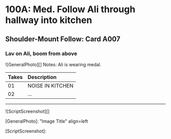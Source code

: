 # 100A: Med. Follow Ali through hallway into kitchen

## Shoulder-Mount Follow: Card A007

### Lav on Ali, boom from above

![GeneralPhoto][]
Notes: Ali is wearing medal.

| Takes | Description |
|:---|:----|
| 01 | NOISE IN KITCHEN |
| 02 | ... |

----

![ScriptScreenshot][]


[GeneralPhoto]:  "Image Title" align=left

[ScriptScreenshot]: 